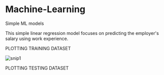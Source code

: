 # Machine-Learning
Simple ML models

This simple linear regression model focuses on predicting the employer's salary using work experience.

PLOTTING TRAINING DATASET


![snip1](https://user-images.githubusercontent.com/90599757/133657263-4eae0aae-4fa8-42d4-a4b9-2c301873cef7.PNG)


PLOTTING TESTING DATASET

